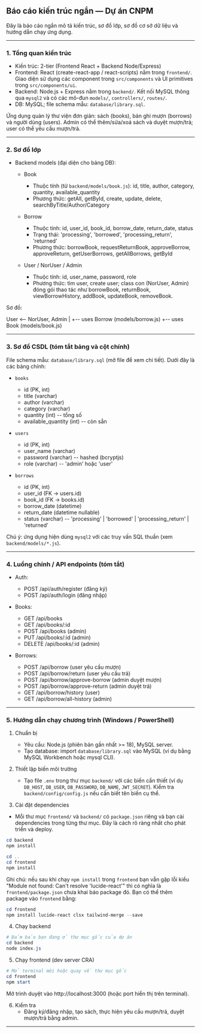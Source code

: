 ## Báo cáo kiến trúc ngắn — Dự án CNPM

Đây là báo cáo ngắn mô tả kiến trúc, sơ đồ lớp, sơ đồ cơ sở dữ liệu và hướng dẫn chạy ứng dụng.

---

### 1. Tổng quan kiến trúc
- Kiến trúc: 2-tier (Frontend React + Backend Node/Express)
- Frontend: React (create-react-app / react-scripts) nằm trong `frontend/`. Giao diện sử dụng các component trong `src/components` và UI primitives trong `src/components/ui`.
- Backend: Node.js + Express nằm trong `backend/`. Kết nối MySQL thông qua `mysql2` và có các mô-đun `models/`, `controllers/`, `routes/`.
- DB: MySQL; file schema mẫu: `database/library.sql`.

Ứng dụng quản lý thư viện đơn giản: sách (books), bản ghi mượn (borrows) và người dùng (users). Admin có thể thêm/sửa/xoá sách và duyệt mượn/trả; user có thể yêu cầu mượn/trả.

---

### 2. Sơ đồ lớp

- Backend models (đại diện cho bảng DB):
  - Book
    - Thuộc tính (từ `backend/models/book.js`): id, title, author, category, quantity, available_quantity
    - Phương thức: getAll, getById, create, update, delete, searchByTitle/Author/Category

  - Borrow
    - Thuộc tính: id, user_id, book_id, borrow_date, return_date, status
    - Trạng thái: 'processing', 'borrowed', 'processing_return', 'returned'
    - Phương thức: borrowBook, requestReturnBook, approveBorrow, approveReturn, getUserBorrows, getAllBorrows, getById

  - User / NorUser / Admin
    - Thuộc tính: id, user_name, password, role
    - Phương thức: tìm user, create user; class con (NorUser, Admin) đóng gói thao tác như borrowBook, returnBook, viewBorrowHistory, addBook, updateBook, removeBook.

Sơ đồ:

  User <-- NorUser, Admin
    |
    +-- uses Borrow (models/borrow.js)
    +-- uses Book (models/book.js)

---

### 3. Sơ đồ CSDL (tóm tắt bảng và cột chính)

File schema mẫu: `database/library.sql` (mở file để xem chi tiết). Dưới đây là các bảng chính:

- `books`
  - id (PK, int)
  - title (varchar)
  - author (varchar)
  - category (varchar)
  - quantity (int)         -- tổng số
  - available_quantity (int) -- còn sẵn

- `users`
  - id (PK, int)
  - user_name (varchar)
  - password (varchar) -- hashed (bcryptjs)
  - role (varchar) -- 'admin' hoặc 'user'

- `borrows`
  - id (PK, int)
  - user_id (FK -> users.id)
  - book_id (FK -> books.id)
  - borrow_date (datetime)
  - return_date (datetime nullable)
  - status (varchar) -- 'processing' | 'borrowed' | 'processing_return' | 'returned'

Chú ý: ứng dụng hiện dùng `mysql2` với các truy vấn SQL thuần (xem `backend/models/*.js`).

---

### 4. Luồng chính / API endpoints (tóm tắt)

- Auth:
  - POST /api/auth/register  (đăng ký)
  - POST /api/auth/login     (đăng nhập)

- Books:
  - GET /api/books
  - GET /api/books/:id
  - POST /api/books (admin)
  - PUT /api/books/:id (admin)
  - DELETE /api/books/:id (admin)

- Borrows:
  - POST /api/borrow (user yêu cầu mượn)
  - POST /api/borrow/return (user yêu cầu trả)
  - POST /api/borrow/approve-borrow (admin duyệt mượn)
  - POST /api/borrow/approve-return (admin duyệt trả)
  - GET /api/borrow/history (user)
  - GET /api/borrow/all-history (admin)

---

### 5. Hướng dẫn chạy chương trình (Windows / PowerShell)

1) Chuẩn bị
   - Yêu cầu: Node.js (phiên bản gần nhất >= 18), MySQL server.
   - Tạo database: import `database/library.sql` vào MySQL (ví dụ bằng MySQL Workbench hoặc mysql CLI).

2) Thiết lập biến môi trường
   - Tạo file `.env` trong thư mục `backend/` với các biến cần thiết (ví dụ `DB_HOST`, `DB_USER`, `DB_PASSWORD`, `DB_NAME`, `JWT_SECRET`). Kiểm tra `backend/config/config.js` nếu cần biết tên biến cụ thể.

3) Cài đặt dependencies

- Mỗi thư mục `frontend/` và `backend/` có `package.json` riêng và bạn cài dependencies trong từng thư mục. Đây là cách rõ ràng nhất cho phát triển và deploy.

```powershell
cd backend
npm install

cd ..
cd frontend
npm install
```

Ghi chú: nếu sau khi chạy `npm install` trong `frontend` bạn vẫn gặp lỗi kiểu "Module not found: Can't resolve 'lucide-react'" thì có nghĩa là `frontend/package.json` chưa khai báo package đó. Bạn có thể thêm package vào `frontend` bằng:

```powershell
cd frontend
npm install lucide-react clsx tailwind-merge --save
```

4) Chạy backend
```powershell
# Đảm bảo bạn đang ở thư mục gốc của dự án
cd backend
node index.js
```

5) Chạy frontend (dev server CRA)
```powershell
# Mở terminal mới hoặc quay về thư mục gốc
cd frontend
npm start
```
Mở trình duyệt vào http://localhost:3000 (hoặc port hiển thị trên terminal).

6) Kiểm tra
   - Đăng ký/đăng nhập, tạo sách, thực hiện yêu cầu mượn/trả, duyệt mượn/trả bằng admin.

---

